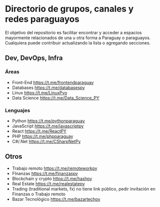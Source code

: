 # Directorio de grupos, canales y redes paraguayos

El objetivo del repositorio es facilitar encontrar y acceder a espacios mayormente relacionados de una u otra forma a Paraguay o paraguayos.
Cualquiera puede contribuir actualizando la lista o agregando secciones.

## Dev, DevOps, Infra

### Áreas
* Front-End https://t.me/frontendparaguay
* Databases https://t.me/databasespy
* Linux https://t.me/LinuxPyo
* Data Science https://t.me/Data_Science_PY

### Lenguajes
* Python https://t.me/pythonparaguay
* JavaScript https://t.me/javascriptpy
* React https://t.me/ReactPY
* PHP https://t.me/phpparaguay
* C#/.Net https://t.me/CSharpNetPy


## Otros
* Trabajo remoto https://t.me/remoteworkpy
* FInanzas https://t.me/finanzaspy
* Blockchain y crypto https://t.me/hashpy
* Real Estate https://t.me/realestatepy
* Trading (traditional markets, fx) no tiene link público, pedir invitación en Finanzas o Trabajo remoto
* Bazar Tecnológico https://t.me/bazartechpy
